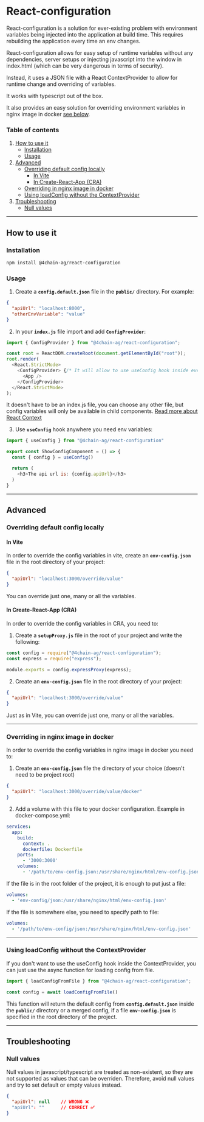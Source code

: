 # React-configuration

React-configuration is a solution for ever-existing problem with environment variables being injected into the application at build time. This requires rebuilding the application every time an env changes.

React-configuration allows for easy setup of runtime variables without any dependencies, server setups or injecting javascript into the window in index.html (which can be very dangerous in terms of security).

Instead, it uses a JSON file with a React ContextProvider to allow for runtime change and overriding of variables.

It works with typescript out of the box.

It also provides an easy solution for overriding environment variables in nginx image in docker [see below](#Overriding-in-nginx-image-in-docker).

### Table of contents
1. [How to use it](#how-to-use-it)
    - [Installation](#installation)
    - [Usage](#usage)
2. [Advanced](#advanced)
    - [Overriding default config locally](#overriding-default-config-locally)
        - [In Vite](#in-vite)
        - [In Create-React-App (CRA)](#in-create-react-app-cra)
    - [Overriding in nginx image in docker](#overriding-in-nginx-image-in-docker)
    - [Using loadConfig without the ContextProvider](#using-loadconfig-without-the-contextprovider)
3. [Troubleshooting](#troubleshooting)
    - [Null values](#null-values)

---

## How to use it

### Installation

```bash
npm install @4chain-ag/react-configuration
```

### Usage

1. Create a **`config.default.json`** file in the **`public/`** directory. For example:

```json
{
  "apiUrl": "localhost:8000",
  "otherEnvVariable": "value"
}
```

2. In your **`index.js`** file import and add **`ConfigProvider`**:

```js
import { ConfigProvider } from "@4chain-ag/react-configuration";

const root = ReactDOM.createRoot(document.getElementById("root"));
root.render(
  <React.StrictMode>
    <ConfigProvider> {/* It will allow to use useConfig hook inside every child component of <App /> */}
      <App />
    </ConfigProvider>
  </React.StrictMode>
);
```

It doesn't have to be an index.js file, you can choose any other file, but config variables will only be available in child components. [Read more about React Context](https://react.dev/learn/passing-data-deeply-with-context)

3. Use **`useConfig`** hook anywhere you need env variables:

```js
import { useConfig } from "@4chain-ag/react-configuration"

export const ShowConfigComponent = () => {
  const { config } = useConfig()

  return (
    <h3>The api url is: {config.apiUrl}</h3>
  )
}
```

---

## Advanced

### Overriding default config locally

#### In Vite

In order to override the config variables in vite, create an **`env-config.json`** file in the root directory of your project:

```json
{
  "apiUrl": "localhost:3000/override/value"
}
```

You can override just one, many or all the variables.

#### In Create-React-App (CRA)

In order to override the config variables in CRA, you need to:

1. Create a **`setupProxy.js`** file in the root of your project and write the following:

```js
const config = require("@4chain-ag/react-configuration");
const express = require("express");

module.exports = config.expressProxy(express);
```

2. Create an **`env-config.json`** file in the root directory of your project:

```json
{
  "apiUrl": "localhost:3000/override/value"
}
```

Just as in Vite, you can override just one, many or all the variables.

---

### Overriding in nginx image in docker

In order to override the config variables in nginx image in docker you need to:

1. Create an **`env-config.json`** file the directory of your choice (doesn't need to be project root)

```json
{
  "apiUrl": "localhost:3000/override/value/docker"
}
```

2. Add a volume with this file to your docker configuration. Example in docker-compose.yml:

```yaml
services:
  app:
    build:
      context: .
      dockerfile: Dockerfile
    ports:
      - '3000:3000'
    volumes:
      - '/path/to/env-config.json:/usr/share/nginx/html/env-config.json'
```

If the file is in the root folder of the project, it is enough to put just a file:

```yaml
volumes:
  - 'env-config/json:/usr/share/nginx/html/env-config.json'
```

If the file is somewhere else, you need to specify path to file:

```yaml
volumes:
  - '/path/to/env-config/json:/usr/share/nginx/html/env-config.json'
```

---

### Using loadConfig without the ContextProvider

If you don't want to use the useConfig hook inside the ContextProvider, you can just use the async function for loading config from file.

```js
import { loadConfigFromFile } from "@4chain-ag/react-configuration";

const config = await loadConfigFromFile()
```

This function will return the default config from **`config.default.json`** inside the **`public/`** directory or a merged config, if a file **`env-config.json`** is specified in the root directory of the project.

---

## Troubleshooting

### Null values

Null values in javascript/typescript are treated as non-existent, so they are not supported as values that can be overriden. Therefore, avoid null values and try to set default or empty values instead.

```json
{
  "apiUrl": null    // WRONG ❌
  "apiUrl": ""      // CORRECT ✅
}
```
